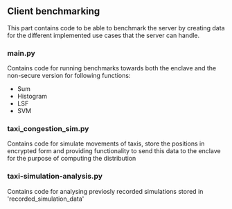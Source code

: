 
## Client benchmarking
This part contains code to be able to benchmark the server by creating data for the different implemented use cases that the server can handle.

### main.py
Contains code for running benchmarks towards both the enclave and the non-secure version for following functions:
- Sum
- Histogram
- LSF
- SVM

### taxi_congestion_sim.py
Contains code for simulate movements of taxis, store the positions in encrypted form and providing functionality to send this data to the enclave for the purpose of computing the distribution

### taxi-simulation-analysis.py
Contains code for analysing previosly recorded simulations stored in 'recorded_simulation_data'